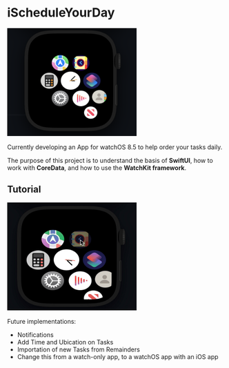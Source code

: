 # iScheduleYourDay

<img src="images/HomeScreenv2.png" alt="homeScreen" width="300" height="250"/>
<!-- ![Screenshot](images/HomeScreenv2.png) -->

Currently developing an App for watchOS 8.5 to help order your tasks daily.

The purpose of this project is to understand the basis of **SwiftUI**, how to work with **CoreData**, and how to use the **WatchKit framework**.


## Tutorial

<img src="images/launchApp.gif" alt="homeScreen" width="300" height="250">


Future implementations:

* Notifications
* Add Time and Ubication on Tasks
* Importation of new Tasks from Remainders
* Change this from a watch-only app, to a watchOS app with an iOS app
